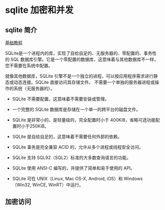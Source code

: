 # sqlite 加密和并发
## sqlite 简介
[基础教程](https://www.runoob.com/sqlite/sqlite-intro.html)

SQLite是一个进程内的库，实现了自给自足的、无服务器的、零配置的、事务性的 SQL 数据库引擎。它是一个零配置的数据库，这意味着与其他数据库不一样，您不需要在系统中配置。

就像其他数据库，SQLite 引擎不是一个独立的进程，可以按应用程序需求进行静态或动态连接。SQLite 直接访问其存储文件。
不需要一个单独的服务器进程或操作的系统（无服务器的）。

- SQLite 不需要配置，这意味着不需要安装或管理。

- 一个完整的 SQLite 数据库是存储在一个单一的跨平台的磁盘文件。

- SQLite 是非常小的，是轻量级的，完全配置时小于 400KiB，省略可选功能配置时小于250KiB。

- SQLite 是自给自足的，这意味着不需要任何外部的依赖。

- SQLite 事务是完全兼容 ACID 的，允许从多个进程或线程安全访问。

- SQLite 支持 SQL92（SQL2）标准的大多数查询语言的功能。

- SQLite 使用 ANSI-C 编写的，并提供了简单和易于使用的 API。

- SQLite 可在 UNIX（Linux, Mac OS-X, Android, iOS）和 Windows（Win32, WinCE, WinRT）中运行。

## 加密访问
